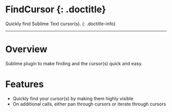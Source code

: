 # FindCursor {: .doctitle}
Quickly find Sublime Text cursor(s).
{: .doctitle-info}

---

# Overview
Sublime plugin to make finding and the cursor(s) quick and easy.

# Features

- Quickly find your cursor(s) by making them highly visible
- On additional calls, either pan through cursors or iterate through cursors
